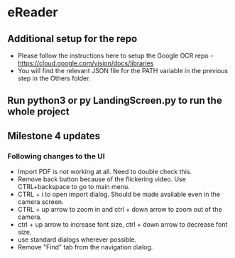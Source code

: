 # eReader

## Additional setup for the repo
* Please follow the instructions here to setup the Google OCR repo - https://cloud.google.com/vision/docs/libraries
* You will find the relevant JSON file for the PATH variable in the previous step in the Others folder. 

## Run python3 or py LandingScreen.py to run the whole project

## Milestone 4 updates
### Following changes to the UI
* Import PDF is not working at all. Need to double check this. 
* Remove back button because of the flickering video. Use CTRL+backspace to go to main menu.
* CTRL + i to open import dialog. Should be made available even in the camera screen. 
* CTRL + up arrow to zoom in and ctrl + down arrow to zoom out of the camera.
* ctrl + up arrow to increase font size, ctrl + down arrow to decrease font size. 
* use standard dialogs wherever possible. 
* Remove "Find" tab from the navigation dialog. 

